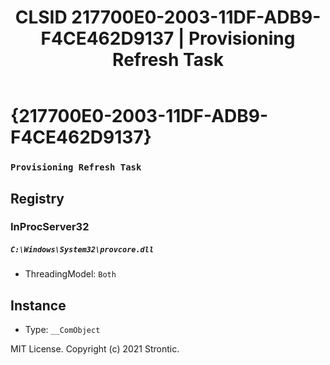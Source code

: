 ﻿---
title: "CLSID 217700E0-2003-11DF-ADB9-F4CE462D9137 | Provisioning Refresh Task"
excerpt: What is COM-Object CLSID 217700E0-2003-11DF-ADB9-F4CE462D9137?
---

# {217700E0-2003-11DF-ADB9-F4CE462D9137}

### `Provisioning Refresh Task`

## Registry


### InProcServer32

##### `C:\Windows\System32\provcore.dll`
* ThreadingModel: `Both`

## Instance

* Type: `__ComObject`

MIT License. Copyright (c) 2021 Strontic.


